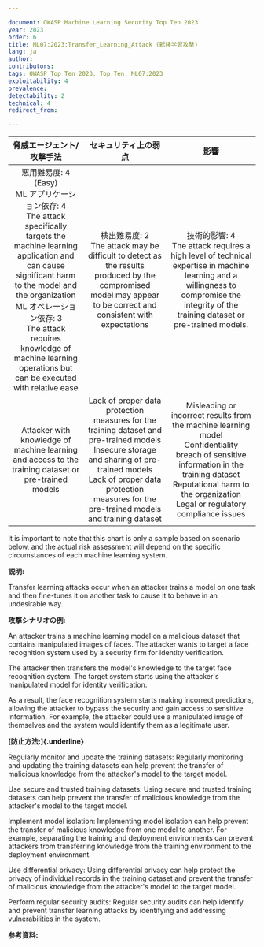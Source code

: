 ```yaml
---

document: OWASP Machine Learning Security Top Ten 2023
year: 2023
order: 6
title: ML07:2023:Transfer_Learning_Attack (転移学習攻撃)
lang: ja
author:
contributors:
tags: OWASP Top Ten 2023, Top Ten, ML07:2023
exploitability: 4
prevalence:
detectability: 2
technical: 4
redirect_from:

---
```


|                                                                                                                                                   脅威エージェント/攻撃手法                                                                                                                                                 |                                                                                                             セキュリティ上の弱点                                                                                                         |                                                                                                            影響                                                                                                              |
|:---------------------------------------------------------------------------------------------------------------------------------------------------------------------------------------------------------------------------------------------------------------------------------------------------------------------------:|:----------------------------------------------------------------------------------------------------------------------------------------------------------------------------------------------------------------------------------------:|:----------------------------------------------------------------------------------------------------------------------------------------------------------------------------------------------------------------------------:|
| 悪用難易度: 4 (Easy)<br>ML アプリケーション依存: 4<br>The attack specifically targets the machine learning application and can cause significant harm to the model and the organization <br>ML オペレーション依存: 3<br>The attack requires knowledge of machine learning operations but can be executed with relative ease |                                   検出難易度: 2<br>The attack may be difficult to detect as the results produced by the compromised model may appear to be correct and consistent with expectations                                      |                技術的影響: 4 <br>The attack requires a high level of technical expertise in machine learning and a willingness to compromise the integrity of the training dataset or pre-trained models.<br>                |
| Attacker with knowledge of machine learning and access to the training dataset or pre-trained models                                                                                                                                                                                                                        | Lack of proper data protection measures for the training dataset and pre-trained models<br>Insecure storage and sharing of pre-trained models<br>Lack of proper data protection measures for the pre-trained models and training dataset | Misleading or incorrect results from the machine learning model<br>Confidentiality breach of sensitive information in the training dataset<br>Reputational harm to the organization<br>Legal or regulatory compliance issues |



It is important to note that this chart is only a sample based on scenario below, and the actual risk assessment will depend on the specific circumstances of each machine learning system.



**説明:**

Transfer learning attacks occur when an attacker trains a model on one task and then fine-tunes it on another task to cause it to behave in an undesirable way.



**攻撃シナリオの例:**

An attacker trains a machine learning model on a malicious dataset that contains manipulated images of faces. 
The attacker wants to target a face recognition system used by a security firm for identity verification.



The attacker then transfers the model's knowledge to the target face recognition system. 
The target system starts using the attacker's manipulated model for identity verification.


As a result, the face recognition system starts making incorrect predictions, allowing the attacker to bypass the security and gain access to sensitive information. 
For example, the attacker could use a manipulated image of themselves and the system would identify them as a legitimate user.




**[防止方法:]{.underline}**

Regularly monitor and update the training datasets: Regularly monitoring and updating the training datasets can help prevent the transfer of malicious knowledge from the attacker\'s model to the target model.



Use secure and trusted training datasets: Using secure and trusted training datasets can help prevent the transfer of malicious knowledge from the attacker\'s model to the target model.



Implement model isolation: Implementing model isolation can help prevent the transfer of malicious knowledge from one model to another. 
For example, separating the training and deployment environments can prevent attackers from transferring knowledge from the training environment to the deployment environment.




Use differential privacy: Using differential privacy can help protect the privacy of individual records in the training dataset and prevent the transfer of malicious knowledge from the attacker's model to the target model.




Perform regular security audits: Regular security audits can help identify and prevent transfer learning attacks by identifying and addressing vulnerabilities in the system.



**参考資料:**
